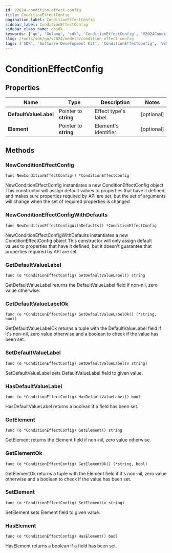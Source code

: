 ```yaml
---
id: v2024-condition-effect-config
title: ConditionEffectConfig
pagination_label: ConditionEffectConfig
sidebar_label: ConditionEffectConfig
sidebar_class_name: gosdk
keywords: ['go', 'Golang', 'sdk', 'ConditionEffectConfig', 'V2024ConditionEffectConfig'] 
slug: /tools/sdk/go/v2024/models/condition-effect-config
tags: ['SDK', 'Software Development Kit', 'ConditionEffectConfig', 'V2024ConditionEffectConfig']
---
```


# ConditionEffectConfig

## Properties

Name | Type | Description | Notes
------------ | ------------- | ------------- | -------------
**DefaultValueLabel** | Pointer to **string** | Effect type's label. | [optional] 
**Element** | Pointer to **string** | Element's identifier. | [optional] 

## Methods

### NewConditionEffectConfig

`func NewConditionEffectConfig() *ConditionEffectConfig`

NewConditionEffectConfig instantiates a new ConditionEffectConfig object
This constructor will assign default values to properties that have it defined,
and makes sure properties required by API are set, but the set of arguments
will change when the set of required properties is changed

### NewConditionEffectConfigWithDefaults

`func NewConditionEffectConfigWithDefaults() *ConditionEffectConfig`

NewConditionEffectConfigWithDefaults instantiates a new ConditionEffectConfig object
This constructor will only assign default values to properties that have it defined,
but it doesn't guarantee that properties required by API are set

### GetDefaultValueLabel

`func (o *ConditionEffectConfig) GetDefaultValueLabel() string`

GetDefaultValueLabel returns the DefaultValueLabel field if non-nil, zero value otherwise.

### GetDefaultValueLabelOk

`func (o *ConditionEffectConfig) GetDefaultValueLabelOk() (*string, bool)`

GetDefaultValueLabelOk returns a tuple with the DefaultValueLabel field if it's non-nil, zero value otherwise
and a boolean to check if the value has been set.

### SetDefaultValueLabel

`func (o *ConditionEffectConfig) SetDefaultValueLabel(v string)`

SetDefaultValueLabel sets DefaultValueLabel field to given value.

### HasDefaultValueLabel

`func (o *ConditionEffectConfig) HasDefaultValueLabel() bool`

HasDefaultValueLabel returns a boolean if a field has been set.

### GetElement

`func (o *ConditionEffectConfig) GetElement() string`

GetElement returns the Element field if non-nil, zero value otherwise.

### GetElementOk

`func (o *ConditionEffectConfig) GetElementOk() (*string, bool)`

GetElementOk returns a tuple with the Element field if it's non-nil, zero value otherwise
and a boolean to check if the value has been set.

### SetElement

`func (o *ConditionEffectConfig) SetElement(v string)`

SetElement sets Element field to given value.

### HasElement

`func (o *ConditionEffectConfig) HasElement() bool`

HasElement returns a boolean if a field has been set.


